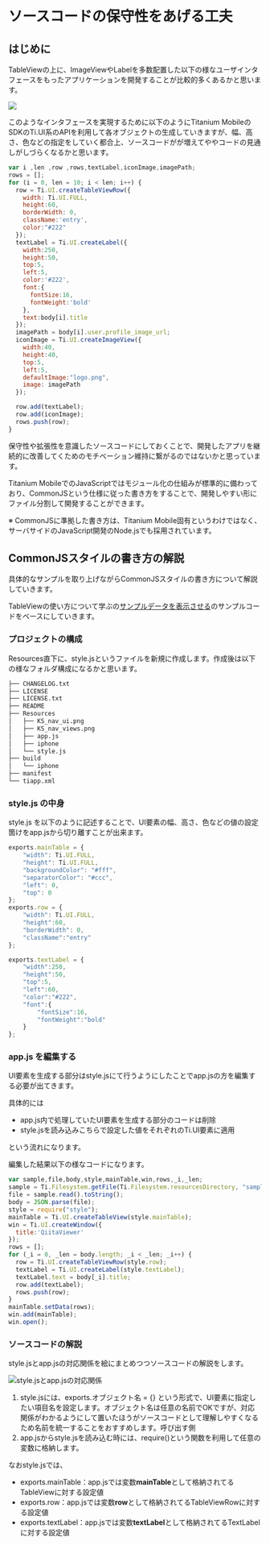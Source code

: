 # ソースコードの保守性をあげる工夫

## はじめに

TableViewの上に、ImageViewやLabelを多数配置した以下の様なユーザインタフェースをもったアプリケーションを開発することが比較的多くあるかと思います。

![](../../image/TiQiita-01.png)

このようなインタフェースを実現するために以下のようにTitanium MobileのSDKのTi.UI系のAPIを利用して各オブジェクトの生成していきますが、幅、高さ、色などの指定をしていく都合上、ソースコードがが増えてややコードの見通しがしづらくなるかと思います。

```javascript
var i ,len ,row ,rows,textLabel,iconImage,imagePath;
rows = [];
for (i = 0, len = 10; i < len; i++) {
  row = Ti.UI.createTableViewRow({
    width: Ti.UI.FULL,
    height:60,
    borderWidth: 0,
	className:'entry',
    color:"#222"
  });
  textLabel = Ti.UI.createLabel({
    width:250,
    height:50,
    top:5,
    left:5,
    color:'#222',
    font:{
      fontSize:16,
      fontWeight:'bold'
    },
    text:body[i].title
  });
  imagePath = body[i].user.profile_image_url;
  iconImage = Ti.UI.createImageView({
    width:40,
    height:40,
    top:5,
    left:5,
    defaultImage:"logo.png",
    image: imagePath
  });

  row.add(textLabel);
  row.add(iconImage);
  rows.push(row);
}

```

保守性や拡張性を意識したソースコードにしておくことで、開発したアプリを継続的に改善してくためのモチベーション維持に繋がるのではないかと思っています。

Titanium MobileでのJavaScriptではモジュール化の仕組みが標準的に備わっており、CommonJSという仕様に従った書き方をすることで、開発しやすい形にファイル分割して開発することができます。

※ CommonJSに準拠した書き方は、Titanium Mobile固有というわけではなく、サーバサイドのJavaScript開発のNode.jsでも採用されています。

## CommonJSスタイルの書き方の解説

具体的なサンプルを取り上げながらCommonJSスタイルの書き方について解説していきます。

TableViewの使い方について学ぶの[サンプルデータを表示させる](../../TitaniumClassic/tableview/tableView.html)のサンプルコードをベースにしていきます。

### プロジェクトの構成

Resources直下に、style.jsというファイルを新規に作成します。作成後は以下の様なフォルダ構成になるかと思います。
```sh
├── CHANGELOG.txt
├── LICENSE
├── LICENSE.txt
├── README
├── Resources
│   ├── KS_nav_ui.png
│   ├── KS_nav_views.png
│   ├── app.js
│   ├── iphone
│   └── style.js
├── build
│   └── iphone
├── manifest
└── tiapp.xml
```

### style.js の中身

style.js を以下のように記述することで、UI要素の幅、高さ、色などの値の設定箇けをapp.jsから切り離すことが出来ます。

```javascript
exports.mainTable = {
	"width": Ti.UI.FULL,
	"height": Ti.UI.FULL,
	"backgroundColor": "#fff",
	"separatorColor": "#ccc",
	"left": 0,
	"top": 0
};
exports.row = {
	"width": Ti.UI.FULL,
	"height":60,
	"borderWidth": 0,
	"className":"entry"
};

exports.textLabel = {
	"width":250,
	"height":50,
	"top":5,
	"left":60,
	"color":"#222",
	"font":{
		"fontSize":16,
		"fontWeight":"bold"
	}
};
```

### app.js を編集する

UI要素を生成する部分はstyle.jsにて行うようにしたことでapp.jsの方を編集する必要が出てきます。

具体的には

- app.js内で処理していたUI要素を生成する部分のコードは削除
- style.jsを読み込みこちらで設定した値をそれぞれのTi.UI要素に適用

という流れになります。

編集した結果以下の様なコードになります。

```javascript
var sample,file,body,style,mainTable,win,rows,_i,_len;
sample = Ti.Filesystem.getFile(Ti.Filesystem.resourcesDirectory, "sample.json");
file = sample.read().toString();
body = JSON.parse(file);
style = require("style");
mainTable = Ti.UI.createTableView(style.mainTable);
win = Ti.UI.createWindow({
  title:'QiitaViewer'
});
rows = [];
for (_i = 0, _len = body.length; _i < _len; _i++) {
  row = Ti.UI.createTableViewRow(style.row);
  textLabel = Ti.UI.createLabel(style.textLabel);
  textLabel.text = body[_i].title;
  row.add(textLabel);
  rows.push(row);
}
mainTable.setData(rows);
win.add(mainTable);
win.open();
```

### ソースコードの解説

style.jsとapp.jsの対応関係を絵にまとめつつソースコードの解説をします。

![style.jsとapp.jsの対応関係](../../image/explain-commonJS.png)

1. style.jsには、exports.オブジェクト名 = {} という形式で、UI要素に指定したい項目名を設定します。オブジェクト名は任意の名前でOKですが、対応関係がわかるようにして置いたほうがソースコードとして理解しやすくなるため名前を統一することをおすすめします。呼び出す側
2. app.jsからstyle.jsを読み込む時には、require()という関数を利用して任意の変数に格納します。

なおstyle.jsでは、

- exports.mainTable：app.jsでは変数**mainTable**として格納されてるTableViewに対する設定値
- exports.row：app.jsでは変数**row**として格納されてるTableViewRowに対する設定値
- exports.textLabel：app.jsでは変数**textLabel**として格納されてるTextLabelに対する設定値
